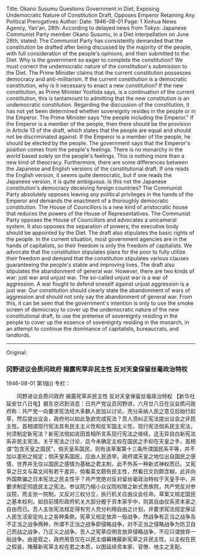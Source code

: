 Title: Okano Susumu Questions Government in Diet, Exposing Undemocratic Nature of Constitution Draft, Opposes Emperor Retaining Any Political Prerogatives
Author:
Date: 1946-08-01
Page: 1
Xinhua News Agency, Yan'an, 28th: According to delayed news from Tokyo: Japanese Communist Party member Okano Susumu, in a Diet interpellation on June 28th, stated: The Communist Party has consistently demanded that the constitution be drafted after being discussed by the majority of the people, with full consideration of the people's opinions, and then submitted to the Diet. Why is the government so eager to complete the constitution? We must correct the undemocratic nature of the constitution's submission to the Diet. The Prime Minister claims that the current constitution possesses democracy and anti-militarism. If the current constitution is a democratic constitution, why is it necessary to enact a new constitution? If the new constitution, as Prime Minister Yoshida says, is a continuation of the current constitution, this is tantamount to admitting that the new constitution is an undemocratic constitution. Regarding the discussion of the constitution, it has not yet been determined whether sovereignty resides in the people or in the Emperor. The Prime Minister says "the people including the Emperor." If the Emperor is a member of the people, then there should be the provision in Article 13 of the draft, which states that the people are equal and should not be discriminated against. If the Emperor is a member of the people, he should be elected by the people. The government says that the Emperor's position comes from the people's feelings. There is no monarchy in the world based solely on the people's feelings. This is nothing more than a new kind of theocracy. Furthermore, there are some differences between the Japanese and English versions of the constitutional draft. If one reads the English version, it seems quite democratic, but if one reads the Japanese version, it is quite ambiguous. Is this not the Japanese constitution's democracy deceiving foreign countries? The Communist Party absolutely opposes leaving any political privileges in the hands of the Emperor and demands the enactment of a thoroughly democratic constitution. The House of Councillors is a new kind of aristocratic house that reduces the powers of the House of Representatives. The Communist Party opposes the House of Councillors and advocates a unicameral system. It also opposes the separation of powers; the executive body should be appointed by the Diet. The draft also stipulates the basic rights of the people. In the current situation, most government agencies are in the hands of capitalists, so their freedom is only the freedom of capitalists. We advocate that the constitution stipulates plans for the poor to fully utilize their freedom and demand that the constitution stipulates various clauses guaranteeing the people's stable and improving lives. The draft also stipulates the abandonment of general war. However, there are two kinds of war: just war and unjust war. The so-called unjust war is a war of aggression. A war fought to defend oneself against unjust aggression is a just war. Our constitution should clearly state the abandonment of wars of aggression and should not only say the abandonment of general war. From this, it can be seen that the government's intention is only to use the smoke screen of democracy to cover up the undemocratic nature of the new constitutional draft, to use the pretense of sovereignty residing in the people to cover up the essence of sovereignty residing in the monarch, in an attempt to continue the dominance of capitalists, bureaucrats, and landlords.



<hr /> 

Original: 


### 冈野进议会质问政府  揭露宪草非民主性 反对天皇保留丝毫政治特权

1946-08-01
第1版()
专栏：

　　冈野进议会质问政府
    揭露宪草非民主性
    反对天皇保留丝毫政治特权
    【新华社延安廿八日电】据东京迟到消息：日共产党议员冈野进，六月廿八日在议会质问政府称：共产党一向要求宪法经大多数人民加以讨论，充分采纳人民之意见后始行起草，然后提出议会，政府何以如此急欲完成宪法？吾人须纠正宪法提出议会之非民主性。首相谓现行宪法具有民主主义性和反军国主义性，现行宪法倘系民主宪法，何须制定新宪法？新宪法倘如吉田首相所言系现行宪法之继续，这无异自白新宪法系非民主宪法。关于宪法之讨论，迄今未确定主权在国民之手抑在天皇之手，首相谓“包含天皇之国民”，倘天皇系国民，则有该草案第十三条所谓国民系平等，并不加以差别之规定；倘天皇系国民，应由人民选举。政府谓天皇之地位出自国民之感情，世界并无仅以国民之感情为基础之君主制，此不外系一种新式神权而已。又宪草之日文与英文间有若干差异，倘看英文颇有民主性，然看日文则颇含糊，此非向外国欺骗之日本宪法之民主性乎？共产党绝对反对留丝毫政治特权于天皇手中，并要求制定彻底民主之宪法。参议院乃缩小众议院权限之新式贵族院，共产党反对参议院，而主张一院制，又反对三权分立，执行机关应由议会任命。草案又规定国民之基本权利。如目前情形政府机关大部分握于资本家手中，则其自由仅系资本家之自由而已。吾人主张宪法规定得有穷人充分利用自由之计划，并要求宪法规定保证人民生活安定向上之各种条款。宪草又规定放弃一般战争，然战争有正当之战争及不正当之战争两种，所谓不正当之战争即侵略战争，对不正当之侵略战争为防卫自己而战之战争，乃正义之战争。吾人之宪草应明言放弃侵略战争，不应只谓放弃一般战争。由是观之，政府用意仅在以民主烟幕掩蔽新宪草之非民主性，以主权在民之假装，掩蔽新宪草主权在君之本质，以图延续资本家、官僚、地主之支配。
